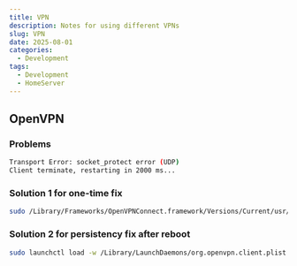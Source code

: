 ```yaml
---
title: VPN
description: Notes for using different VPNs
slug: VPN
date: 2025-08-01
categories:
  - Development
tags:
  - Development
  - HomeServer
---
```



## OpenVPN

### Problems
```bash
Transport Error: socket_protect error (UDP)
Client terminate, restarting in 2000 ms...
```
### Solution 1 for one-time fix
```bash
sudo /Library/Frameworks/OpenVPNConnect.framework/Versions/Current/usr/sbin/ovpnagent
```
### Solution 2 for persistency fix after reboot
```bash
sudo launchctl load -w /Library/LaunchDaemons/org.openvpn.client.plist
```

